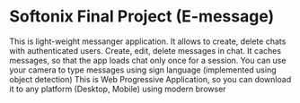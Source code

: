# Softonix Final Project (E-message)

This is light-weight messanger application.
It allows to create, delete chats with authenticated users.
Create, edit, delete messages in chat.
It caches messages, so that the app loads chat only once for a session.
You can use your camera to type messages using sign language (implemented using object detection)
This is Web Progressive Application, so you can download it to any platform (Desktop, Mobile) using modern browser
